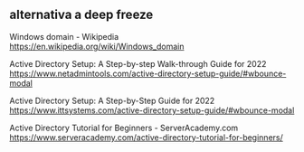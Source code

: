 ## alternativa a deep freeze

Windows domain - Wikipedia
https://en.wikipedia.org/wiki/Windows_domain

Active Directory Setup: A Step-by-step Walk-through Guide for 2022
https://www.netadmintools.com/active-directory-setup-guide/#wbounce-modal

Active Directory Setup: A Step-by-Step Guide for 2022
https://www.ittsystems.com/active-directory-setup-guide/#wbounce-modal

Active Directory Tutorial for Beginners - ServerAcademy.com
https://www.serveracademy.com/active-directory-tutorial-for-beginners/
